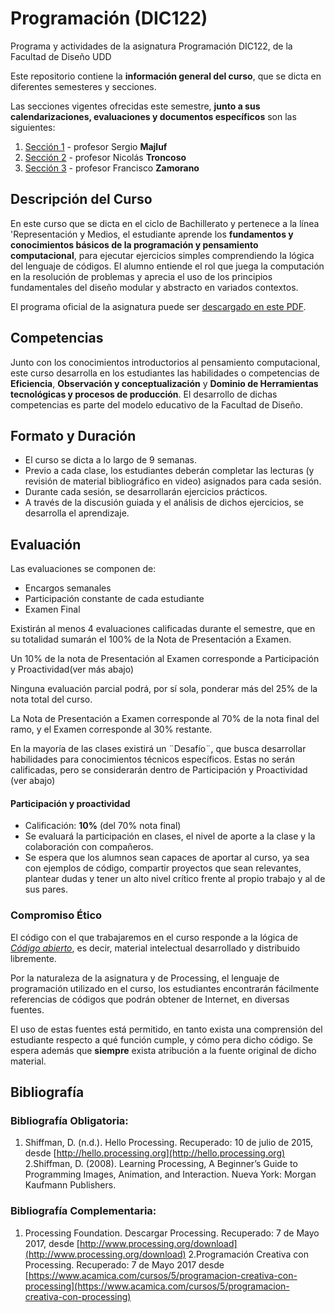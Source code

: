 # Programación (DIC122)
Programa y actividades de la asignatura Programación DIC122, de la Facultad de Diseño UDD

Este repositorio contiene la **información general del curso**, que se dicta en diferentes semesteres y secciones.

Las secciones vigentes ofrecidas este semestre, **junto a sus calendarizaciones, evaluaciones y documentos específicos** son las siguientes:

1. [Sección 1](https://github.com/sergiomajluf/programacion) - profesor Sergio **Majluf**
2. [Sección 2](https://github.com/nicotron/UDD_Programacion_2017_1sem) - profesor Nicolás **Troncoso**
3. [Sección 3](https://github.com/Franzel/UDD_Programacion_2017_1sem) - profesor Francisco **Zamorano**



## Descripción del Curso
En este curso que se dicta en el ciclo de Bachillerato y pertenece a la línea 'Representación y Medios, el estudiante aprende los **fundamentos y conocimientos básicos de la programación y pensamiento computacional**, para ejecutar ejercicios simples comprendiendo la lógica del lenguaje de códigos. El alumno entiende el rol que juega la computación en la resolución de problemas y aprecia el uso de los principios fundamentales del diseño modular y abstracto en variados contextos.

El programa oficial de la asignatura puede ser [descargado en este PDF](https://github.com/disenoudd/Programacion-DIC122/raw/master/DIC122_Programaci%C3%B3n.pdf).

## Competencias
Junto con los conocimientos introductorios al pensamiento computacional, este curso desarrolla en los estudiantes las habilidades o competencias de **Eficiencia**, **Observación y conceptualización** y **Dominio de Herramientas tecnológicas y procesos de producción**. El desarrollo de dichas competencias es parte del modelo educativo de la Facultad de Diseño.

## Formato y Duración
* El curso se dicta a lo largo de 9 semanas.
* Previo a cada clase, los estudiantes deberán completar las lecturas (y revisión de material bibliográfico en video) asignados para cada sesión.
* Durante cada sesión, se desarrollarán ejercicios prácticos.
* A través de la discusión guiada y el análisis de dichos ejercicios, se desarrolla el aprendizaje.

## Evaluación

Las evaluaciones se componen de:
* Encargos semanales
* Participación constante de cada estudiante
* Examen Final

Existirán al menos 4 evaluaciones calificadas durante el semestre, que en su totalidad sumarán el 100% de la Nota de Presentación a Examen.

Un 10% de la nota de Presentación al Examen corresponde a Participación y Proactividad(ver más abajo)

Ninguna evaluación parcial podrá, por sí sola, ponderar más del 25% de la nota total del curso.

La Nota de Presentación a Examen corresponde al 70% de la nota final del ramo, y el Examen corresponde al 30% restante.

En la mayoría de las clases existirá un ¨Desafío¨, que busca desarrollar habilidades para conocimientos técnicos específicos. Estas no serán calificadas, pero se considerarán dentro de Participación y Proactividad (ver abajo)

#### Participación y proactividad
* Calificación: **10%** (del 70% nota final)
* Se evaluará la participación en clases, el nivel de aporte a la clase y la colaboración con compañeros.
* Se espera que los alumnos sean capaces de aportar al curso, ya sea con ejemplos de código, compartir proyectos que sean relevantes, plantear dudas y tener un alto nivel crítico frente al propio trabajo y al de sus pares.

### Compromiso Ético

El código con el que trabajaremos en el curso responde a la lógica de _[Código abierto](https://es.wikipedia.org/wiki/C%C3%B3digo_abierto)_, es decir, material intelectual desarrollado y distribuido libremente.

Por la naturaleza de la asignatura y de Processing, el lenguaje de programación utilizado en el curso, los estudiantes encontrarán fácilmente referencias de códigos que podrán obtener de Internet, en diversas fuentes.

El uso de estas fuentes está permitido, en tanto exista una comprensión del estudiante respecto a qué función cumple, y cómo pera dicho código. Se espera además que **siempre** exista atribución a la fuente original de dicho material.



## Bibliografía
### Bibliografía Obligatoria:
1.	Shiffman, D. (n.d.). Hello Processing. Recuperado: 10 de julio de 2015, desde [http://hello.processing.org](http://hello.processing.org)
   2.Shiffman, D. (2008). Learning Processing, A Beginner’s Guide to Programming Images, Animation, and Interaction. Nueva York: Morgan Kaufmann Publishers.

### Bibliografía Complementaria:
1.	Processing Foundation. Descargar Processing. Recuperado: 7 de Mayo 2017, desde [http://www.processing.org/download](http://www.processing.org/download)
   2.Programación Creativa con Processing. Recuperado: 7 de Mayo 2017 desde [https://www.acamica.com/cursos/5/programacion-creativa-con-processing](https://www.acamica.com/cursos/5/programacion-creativa-con-processing)

